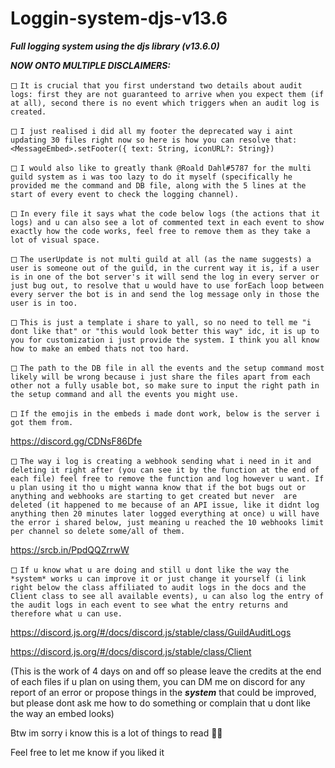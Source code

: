 # Loggin-system-djs-v13.6
***Full logging system using the djs library (v13.6.0)***

***NOW ONTO MULTIPLE DISCLAIMERS:***

◻ `It is crucial that you first understand two details about audit logs: first they are not guaranteed to arrive when you expect them (if at all), second there is no event which triggers when an audit log is created.`

◻ `I just realised i did all my footer the deprecated way i aint updating 30 files right now so here is how you can resolve that:` `<MessageEmbed>.setFooter({ text: String, iconURL?: String})`

◻ `I would also like to greatly thank @Roald Dahl#5787 for the multi guild system as i was too lazy to do it myself (specifically he provided me the command and DB file, along with the 5 lines at the start of every event to check the logging channel).`

◻ `In every file it says what the code below logs (the actions that it logs) and u can also see a lot of commented text in each event to show exactly how the code works, feel free to remove them as they take a lot of visual space.`

◻ `The userUpdate is not multi guild at all (as the name suggests) a user is someone out of the guild, in the current way it is, if a user is in one of the bot server's it will send the log in every server or just bug out, to resolve that u would have to use forEach loop between every server the bot is in and send the log message only in those the user is in too.`

◻ `This is just a template i share to yall, so no need to tell me "i dont like that" or "this would look better this way" idc, it is up to you for customization i just provide the system. I think you all know how to make an embed thats not too hard.`

◻ `The path to the DB file in all the events and the setup command most likely will be wrong because i just share the files apart from each other not a fully usable bot, so make sure to input the right path in the setup command and all the events you might use.`

◻ `If the emojis in the embeds i made dont work, below is the server i got them from.`

https://discord.gg/CDNsF86Dfe

◻ `The way i log is creating a webhook sending what i need in it and deleting it right after (you can see it by the function at the end of each file) feel free to remove the function and log however u want. If u plan using it tho u might wanna know that if the bot bugs out or anything and webhooks are starting to get created but never  are deleted (it happened to me because of an API issue, like it didnt log anything then 20 minutes later logged everything at once) u will have the error i shared below, just meaning u reached the 10 webhooks limit per channel so delete some/all of them.`

https://srcb.in/PpdQQZrrwW

◻ `If u know what u are doing and still u dont like the way the *system* works u can improve it or just change it yourself (i link right below the class affiliated to audit logs in the docs and the Client class to see all available events), u can also log the entry of the audit logs in each event to see what the entry returns and therefore what u can use.`

https://discord.js.org/#/docs/discord.js/stable/class/GuildAuditLogs

https://discord.js.org/#/docs/discord.js/stable/class/Client

(This is the work of 4 days on and off so please leave the credits at the end of each files if u plan on using them, you can DM me on discord for any report of an error or propose things in the ***system*** that could be improved, but please dont ask me how to do something or complain that u dont like the way an embed looks)

Btw im sorry i know this is a lot of things to read :man_shrugging: 

Feel free to let me know if you liked it

